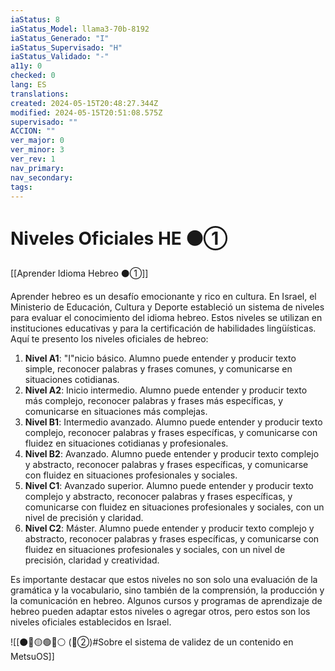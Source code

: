 ```yaml
---
iaStatus: 8
iaStatus_Model: llama3-70b-8192
iaStatus_Generado: "I"
iaStatus_Supervisado: "H"
iaStatus_Validado: "-"
a11y: 0
checked: 0
lang: ES
translations: 
created: 2024-05-15T20:48:27.344Z
modified: 2024-05-15T20:51:08.575Z
supervisado: ""
ACCION: ""
ver_major: 0
ver_minor: 3
ver_rev: 1
nav_primary: 
nav_secondary: 
tags:
---
```

# Niveles Oficiales HE ⚫①

[[Aprender Idioma Hebreo ⚫①]]

Aprender hebreo es un desafío emocionante y rico en cultura. En Israel, el Ministerio de Educación, Cultura y Deporte estableció un sistema de niveles para evaluar el conocimiento del idioma hebreo. Estos niveles se utilizan en instituciones educativas y para la certificación de habilidades lingüísticas. Aquí te presento los niveles oficiales de hebreo:

1. **Nivel A1**: "I"nicio básico. Alumno puede entender y producir texto simple, reconocer palabras y frases comunes, y comunicarse en situaciones cotidianas.
2. **Nivel A2**: Inicio intermedio. Alumno puede entender y producir texto más complejo, reconocer palabras y frases más específicas, y comunicarse en situaciones más complejas.
3. **Nivel B1**: Intermedio avanzado. Alumno puede entender y producir texto complejo, reconocer palabras y frases específicas, y comunicarse con fluidez en situaciones cotidianas y profesionales.
4. **Nivel B2**: Avanzado. Alumno puede entender y producir texto complejo y abstracto, reconocer palabras y frases específicas, y comunicarse con fluidez en situaciones profesionales y sociales.
5. **Nivel C1**: Avanzado superior. Alumno puede entender y producir texto complejo y abstracto, reconocer palabras y frases específicas, y comunicarse con fluidez en situaciones profesionales y sociales, con un nivel de precisión y claridad.
6. **Nivel C2**: Máster. Alumno puede entender y producir texto complejo y abstracto, reconocer palabras y frases específicas, y comunicarse con fluidez en situaciones profesionales y sociales, con un nivel de precisión, claridad y creatividad.

Es importante destacar que estos niveles no son solo una evaluación de la gramática y la vocabulario, sino también de la comprensión, la producción y la comunicación en hebreo. Algunos cursos y programas de aprendizaje de hebreo pueden adaptar estos niveles o agregar otros, pero estos son los niveles oficiales establecidos en Israel.

![[⚫🔴🟡🟢🔵⚪ (🔴②)#Sobre el sistema de validez de un contenido en MetsuOS]]